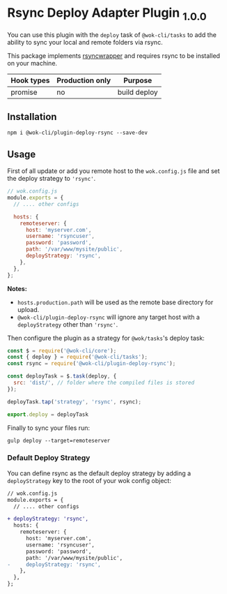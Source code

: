 # Rsync Deploy Adapter Plugin <sub>1.0.0<sub>

You can use this plugin with the `deploy` task of `@wok-cli/tasks` to add the ability to sync your local and remote folders via rsync.

This package implements [rsyncwrapper](https://www.npmjs.com/package/rsyncwrapper) and requires rsync to be installed on your machine.

| Hook types | Production only | Purpose      |
| ---------- | --------------- | ------------ |
| promise    | no              | build deploy |

## Installation

```
npm i @wok-cli/plugin-deploy-rsync --save-dev
```

## Usage

First of all update or add you remote host to the `wok.config.js` file and set the deploy strategy to `'rsync'`.

```js
// wok.config.js
module.exports = {
  // .... other configs

  hosts: {
    remoteserver: {
      host: 'myserver.com',
      username: 'rsyncuser',
      password: 'password',
      path: '/var/www/mysite/public',
      deployStrategy: 'rsync',
    },
  },
};
```

**Notes:**

- `hosts.production.path` will be used as the remote base directory for upload.
- `@wok-cli/plugin-deploy-rsync` will ignore any target host with a `deployStrategy` other than `'rsync'`.

Then configure the plugin as a strategy for `@wok/tasks`'s deploy task:

```js
const $ = require('@wok-cli/core');
const { deploy } = require('@wok-cli/tasks');
const rsync = require('@wok-cli/plugin-deploy-rsync');

const deployTask = $.task(deploy, {
  src: 'dist/', // folder where the compiled files is stored
});

deployTask.tap('strategy', 'rsync', rsync);

export.deploy = deployTask
```

Finally to sync your files run:

```
gulp deploy --target=remoteserver
```

### Default Deploy Strategy

You can define rsync as the default deploy strategy by adding a `deployStrategy` key to the root of your wok config object:

```diff
// wok.config.js
module.exports = {
  // .... other configs

+ deployStrategy: 'rsync',
  hosts: {
    remoteserver: {
      host: 'myserver.com',
      username: 'rsyncuser',
      password: 'password',
      path: '/var/www/mysite/public',
-     deployStrategy: 'rsync',
    },
  },
};
```
